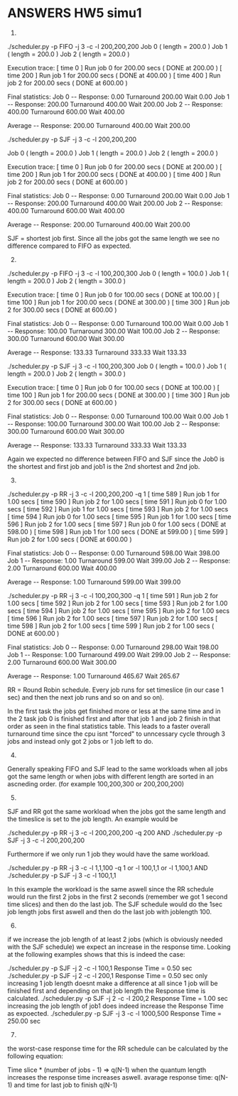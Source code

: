 ANSWERS HW5 simu1
===========================

1. 

./scheduler.py -p FIFO -j 3 -c -l 200,200,200
  Job 0 ( length = 200.0 )
  Job 1 ( length = 200.0 )
  Job 2 ( length = 200.0 )

Execution trace:
  [ time   0 ] Run job 0 for 200.00 secs ( DONE at 200.00 )
  [ time 200 ] Run job 1 for 200.00 secs ( DONE at 400.00 )
  [ time 400 ] Run job 2 for 200.00 secs ( DONE at 600.00 )

Final statistics:
  Job   0 -- Response: 0.00  Turnaround 200.00  Wait 0.00
  Job   1 -- Response: 200.00  Turnaround 400.00  Wait 200.00
  Job   2 -- Response: 400.00  Turnaround 600.00  Wait 400.00

  Average -- Response: 200.00  Turnaround 400.00  Wait 200.00


./scheduler.py -p SJF -j 3 -c -l 200,200,200

  Job 0 ( length = 200.0 )
  Job 1 ( length = 200.0 )
  Job 2 ( length = 200.0 )

Execution trace:
  [ time   0 ] Run job 0 for 200.00 secs ( DONE at 200.00 )
  [ time 200 ] Run job 1 for 200.00 secs ( DONE at 400.00 )
  [ time 400 ] Run job 2 for 200.00 secs ( DONE at 600.00 )

Final statistics:
  Job   0 -- Response: 0.00  Turnaround 200.00  Wait 0.00
  Job   1 -- Response: 200.00  Turnaround 400.00  Wait 200.00
  Job   2 -- Response: 400.00  Turnaround 600.00  Wait 400.00

  Average -- Response: 200.00  Turnaround 400.00  Wait 200.00

SJF = shortest job first. Since all the jobs got the same length we see no difference compared to FIFO as expected.


2. 

./scheduler.py -p FIFO -j 3 -c -l 100,200,300
  Job 0 ( length = 100.0 )
  Job 1 ( length = 200.0 )
  Job 2 ( length = 300.0 )

Execution trace:
  [ time   0 ] Run job 0 for 100.00 secs ( DONE at 100.00 )
  [ time 100 ] Run job 1 for 200.00 secs ( DONE at 300.00 )
  [ time 300 ] Run job 2 for 300.00 secs ( DONE at 600.00 )

Final statistics:
  Job   0 -- Response: 0.00  Turnaround 100.00  Wait 0.00
  Job   1 -- Response: 100.00  Turnaround 300.00  Wait 100.00
  Job   2 -- Response: 300.00  Turnaround 600.00  Wait 300.00

  Average -- Response: 133.33  Turnaround 333.33  Wait 133.33

./scheduler.py -p SJF -j 3 -c -l 100,200,300
  Job 0 ( length = 100.0 )
  Job 1 ( length = 200.0 )
  Job 2 ( length = 300.0 )

Execution trace:
  [ time   0 ] Run job 0 for 100.00 secs ( DONE at 100.00 )
  [ time 100 ] Run job 1 for 200.00 secs ( DONE at 300.00 )
  [ time 300 ] Run job 2 for 300.00 secs ( DONE at 600.00 )

Final statistics:
  Job   0 -- Response: 0.00  Turnaround 100.00  Wait 0.00
  Job   1 -- Response: 100.00  Turnaround 300.00  Wait 100.00
  Job   2 -- Response: 300.00  Turnaround 600.00  Wait 300.00

  Average -- Response: 133.33  Turnaround 333.33  Wait 133.33

Again we expected no difference between FIFO and SJF since the Job0 is the shortest and first job and job1 is the 2nd shortest and 2nd job.

3. 

./scheduler.py -p RR -j 3 -c -l 200,200,200 -q 1
  [ time 589 ] Run job   1 for 1.00 secs
  [ time 590 ] Run job   2 for 1.00 secs
  [ time 591 ] Run job   0 for 1.00 secs
  [ time 592 ] Run job   1 for 1.00 secs
  [ time 593 ] Run job   2 for 1.00 secs
  [ time 594 ] Run job   0 for 1.00 secs
  [ time 595 ] Run job   1 for 1.00 secs
  [ time 596 ] Run job   2 for 1.00 secs
  [ time 597 ] Run job   0 for 1.00 secs ( DONE at 598.00 )
  [ time 598 ] Run job   1 for 1.00 secs ( DONE at 599.00 )
  [ time 599 ] Run job   2 for 1.00 secs ( DONE at 600.00 )

Final statistics:
  Job   0 -- Response: 0.00  Turnaround 598.00  Wait 398.00
  Job   1 -- Response: 1.00  Turnaround 599.00  Wait 399.00
  Job   2 -- Response: 2.00  Turnaround 600.00  Wait 400.00

  Average -- Response: 1.00  Turnaround 599.00  Wait 399.00


./scheduler.py -p RR -j 3 -c -l 100,200,300 -q 1
  [ time 591 ] Run job   2 for 1.00 secs
  [ time 592 ] Run job   2 for 1.00 secs
  [ time 593 ] Run job   2 for 1.00 secs
  [ time 594 ] Run job   2 for 1.00 secs
  [ time 595 ] Run job   2 for 1.00 secs
  [ time 596 ] Run job   2 for 1.00 secs
  [ time 597 ] Run job   2 for 1.00 secs
  [ time 598 ] Run job   2 for 1.00 secs
  [ time 599 ] Run job   2 for 1.00 secs ( DONE at 600.00 )

Final statistics:
  Job   0 -- Response: 0.00  Turnaround 298.00  Wait 198.00
  Job   1 -- Response: 1.00  Turnaround 499.00  Wait 299.00
  Job   2 -- Response: 2.00  Turnaround 600.00  Wait 300.00

  Average -- Response: 1.00  Turnaround 465.67  Wait 265.67

RR = Round Robin schedule. Every job runs for set timeslice (in our case 1 sec) and then the next job runs and so on and so on).

In the first task the jobs get finished more or less at the same time and in the 2 task job 0 is finished first and after that job 1 and job 2 finish in that order as seen in the final statistics table. This leads to a faster overall turnaround time since the cpu isnt "forced" to unncessary cycle through 3 jobs and instead only got 2 jobs or 1 job left to do.

4. 

Generally speaking FIFO and SJF lead to the same workloads when all jobs got the same length or when jobs with different length are sorted in an ascneding order. (for example 100,200,300 or 200,200,200)

5.

SJF and RR got the same workload when the jobs got the same length and the timeslice is set to the job length. An example would be 

./scheduler.py -p RR -j 3 -c -l 200,200,200 -q 200
AND
./scheduler.py -p SJF -j 3 -c -l 200,200,200

Furthermore if we only run 1 job they would have the same workload.

./scheduler.py -p RR -j 3 -c -l 1,1,100 -q 1 or -l 100,1,1 or -l 1,100,1
AND
./scheduler.py -p SJF -j 3 -c -l 100,1,1

In this example the workload is the same aswell since the RR schedule would run the first 2 jobs in the first 2 seconds (remember we got 1 second time slices) and then do the last job. The SJF schedule would do the 1sec job length jobs first aswell and then do the last job with joblength 100.

6.

if we increase the job length of at least 2 jobs (which is obviously needed with the SJF schedule) we expect an increase in the response time. Looking at the following examples shows that this is indeed the case:

./scheduler.py -p SJF -j 2 -c -l 100,1          Response Time = 0.50 sec   
./scheduler.py -p SJF -j 2 -c -l 200,1          Response Time = 0.50 sec    only increasing 1 job length doesnt make a difference at all since 1 job will be finished first and depending on that job length the Response time is calculated.
./scheduler.py -p SJF -j 2 -c -l 200,2          Response Time = 1.00 sec    increasing the job length of job1 does indeed increase the Response Time as expoected.
./scheduler.py -p SJF -j 3 -c -l 1000,500       Response Time = 250.00 sec

7.

the worst-case response time for the RR schedule can be calculated by the following equation:

Time slice * (number of jobs - 1) => q(N-1)
when the quantum length increases the response time increases aswell.
avarage response time: q(N-1) and time for last job to finish q(N-1)
